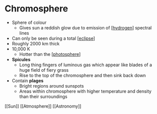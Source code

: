 # Chromosphere

- Sphere of colour
  - Gives sun a reddish glow due to emission of [[hydrogen]] spectral lines
- Can only be seen during a total [[eclipse]]
- Roughly 2000 km thick
- 10,000 K
  - Hotter than the [[photosphere]]
- **Spicules**
  - Long thing fingers of luminous gas which appear like blades of a huge field of fiery grass
  - Rise to the top of the chromosphere and then sink back down
- Contain **plages**
  - Bright regions around sunspots
  - Areas within chromosphere with higher temperature and density than their surroundings


[[Sun]] [[Atmosphere]] [[Astronomy]]

[//begin]: # "Autogenerated link references for markdown compatibility"
[hydrogen]: hydrogen "Hydrogen"
[eclipse]: eclipse "Eclipse"
[photosphere]: photosphere "Photosphere"
[//end]: # "Autogenerated link references"